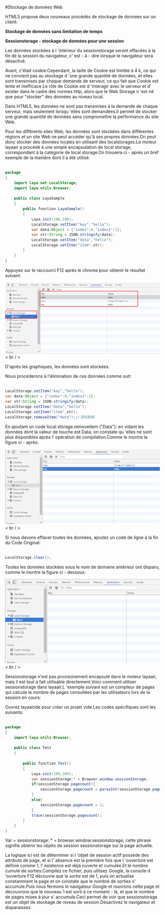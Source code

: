 #Stockage de données Web

HTML5 propose deux nouveaux procédés de stockage de données sur un client:

**Stockage de données sans limitation de temps**

**Sessionstorage - stockage de données pour une session**

Les données stockées à l 'intérieur du sessionstorage seront effacées à la fin de la session du navigateur, c' est - à - dire lorsque le navigateur sera désactivé.

Avant, c'était cookie.Cependant, la taille de Cookie est limitée à 4 k, ce qui ne convient pas au stockage d 'une grande quantité de données, et elles sont transmises par chaque demande de serveur, ce qui fait que Cookie est lente et inefficace.Le rôle de Cookie est d 'interagir avec le serveur et d' exister dans le cadre des normes http, alors que le Web Storage n 'est né que pour "stocker" des données au niveau local.

Dans HTML5, les données ne sont pas transmises à la demande de chaque serveur, mais seulement lorsqu 'elles sont demandées.Il permet de stocker une grande quantité de données sans compromettre la performance du site Web.

Pour les différents sites Web, les données sont stockées dans différentes régions et un site Web ne peut accéder qu'à ses propres données.On peut donc stocker des données locales en utilisant des localstorages.Le moteur layaair a procédé à une simple encapsulation de local storage, correspondant à la catégorie de local storage.On trouvera ci - après un bref exemple de la manière dont il a été utilisé.


```java

package
{
	import laya.net.LocalStorage;
	import laya.utils.Browser;

	public class LayaSample
	{
		public function LayaSample()
		{
			Laya.init(100,100);
			LocalStorage.setItem("key","hello");
			var data:Object = {"index":0,"index1":1};
			var str:String = JSON.stringify(data);
			LocalStorage.setItem("data","hello");
			LocalStorage.setItem("item",str);
		}
	}
}
```


Appuyez sur le raccourci F12 après le chrome pour obtenir le résultat suivant:

![1](img/1.png)< br / >

D'après les graphiques, les données sont stockées.

Nous procéderons à l'élimination de ces données comme suit:


```java

LocalStorage.setItem("key","hello");
var data:Object = {"index":0,"index1":1};
var str:String = JSON.stringify(data);
LocalStorage.setItem("data","hello");
LocalStorage.setItem("item",str);
LocalStorage.removeItem("data");//清除数据
```


En ajoutant un code local storage.removeitem ("Data"); en vidant les données dont la valeur de touche est Data, on constate qu 'elles ne sont plus disponibles après l' opération de compilation.Comme le montre la figure ci - après:

![2](img/2.png)< br / >

Si nous devons effacer toutes les données, ajoutez un code de ligne à la fin du Code Original:


```java

LocalStorage.clear();
```


Toutes les données stockées sous le nom de domaine antérieur ont disparu, comme le montre la figure ci - dessous:

![3](img/3.png)< br / >

Sessionstorage n'est pas provisoirement encapsulé dans le moteur layaair, mais il est tout à fait utilisable directement.Voici comment utiliser sessionstorage dans layaair.L 'exemple suivant est un compteur de pages qui calcule le nombre de pages consultées par les utilisateurs lors de la session en cours:

Ouvrez layaairide pour créer un projet vide.Les codes spécifiques sont les suivants:


```java

package
{
	import laya.utils.Browser;

	public class Test
	{

		public function Test()
		{
			Laya.init(100,100);
			var sessionStorage:* = Browser.window.sessionStorage;
			if(sessionStorage.pagecount){
				sessionStorage.pagecount = parseInt(sessionStorage.pagecount)+1;
			}
			else{
				sessionStorage.pagecount = 1;
			}
			trace(sessionStorage.pagecount);
		}
	}
}
```


Var = sessionstorage: * = browser.window.sessionstorage; cette phrase signifie obtenir les objets de session sessionstorage sur la page actuelle.



La logique ici est de déterminer si l 'objet de session actif possède des attributs de page, et si l' absence est la première fois que l 'ouverture est définie comme 1, l' existence est déjà ouverte et cumulée.Et le nombre cumulé de sorties.Compilez ce fichier, puis utilisez Google, la console d 'ouverture F12 découvre que la sortie est de 1, puis on actualise constamment la page et on constate que le nombre de sorties s' accumule.Puis nous fermons le navigateur Google et rouvrons cette page et découvrons que le nouveau 1 est sorti à ce moment - là, et que le nombre de pages mises à jour s' accumule.Ceci permet de voir que sessionstorage est un objet de stockage de niveau de session.Désactivez le navigateur et disparaissez.